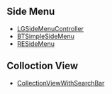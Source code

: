 ## Side Menu

- [LGSideMenuController](https://github.com/Friend-LGA/LGSideMenuController)
- [BTSimpleSideMenu](https://github.com/balram3429/BTSimpleSideMenu)
- [RESideMenu](https://github.com/romaonthego/RESideMenu) 


## Colloction View
- [CollectionViewWithSearchBar](https://github.com/ihomam/CollectionViewWithSearchBar)


